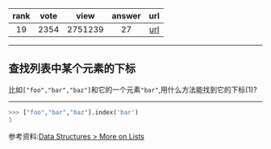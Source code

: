 
| rank | vote | view | answer | url |
|:-:|:-:|:-:|:-:|:-:|
|19|2354|2751239|27| [url](http://stackoverflow.com/questions/176918/finding-the-index-of-an-item-given-a-list-containing-it-in-python) |
***

## 查找列表中某个元素的下标

比如`["foo","bar","baz"]`和它的一个元素`"bar"`,用什么方法能找到它的下标(1)?

***

```python
>>> ["foo","bar","baz"].index('bar')
1
```

参考资料:[Data Structures > More on Lists](http://docs.python.org/2/tutorial/datastructures.html#more-on-lists)